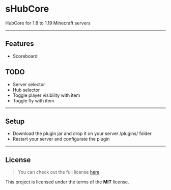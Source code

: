 sHubCore
============

HubCore for 1.8 to 1.19 Minecraft servers

---

## Features
- Scoreboard

## TODO
- Server selector
- Hub selector
- Toggle player visibility with item
- Toggle fly with item

---

## Setup
- Download the plugin jar and drop it on your server /plugins/ folder.
- Restart your server and configurate the plugin

---

## License
>You can check out the full license [here](https://github.com/Stars-Development/sHubCore/blob/main/LICENSE)

This project is licensed under the terms of the **MIT** license.
